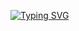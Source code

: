 [![Typing SVG](https://readme-typing-svg.herokuapp.com?font=Merriweather&size=18&color=EB5480CA&lines=Welcome+To+LinkedList+Program)](https://git.io/typing-svg)

